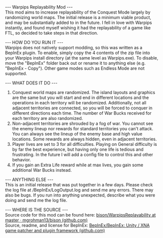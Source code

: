 --- Warpips Replayability Mod ---  
This mod aims to increase replayability of the Conquest Mode largely by randomizing world maps. The initial release is a minimum viable product, and may be substantially added to in the future. I fell in love with Warpips instantly, and found myself wishing it had the replayability of a game like FTL, so decided to take steps in that direction.

--- HOW DO YOU RUN IT ---  
Warpips does not natively support modding, so this was written as a BepInEx plugin. To enable, simply copy the 4 contents of the zip file into your Warpips install directory (at the same level as Warpips.exe). To disable, move the "BepInEx" folder back out or rename it to anything else (e.g. "BepInEx - Copy"). Other game modes such as Endless Mode are not supported.

--- WHAT DOES IT DO ---  
1) Conquest world maps are randomized. The island layouts and graphics are the same but you will start and end in different locations and the operations in each territory will be randomized. Additionally, not all adjacent territories are connected, so you will be forced to conquer in different directions each time. The number of War Bucks received for each territory are also randomized. 
2) Non-adjacent territories are shrouded by a fog of war. You cannot see the enemy lineup nor rewards for standard territories you can't attack. You can always see the lineup of the enemy base and high value locations. Some rewards are always hidden, even in adjacent territories. 
3) Player lives are set to 3 for all difficulties. Playing on General difficulty is by far the best experience, but having only one life is tedious and frustrating. In the future I will add a config file to control this and other behavior.
4) If you gain an Extra Life reward while at max lives, you gain some additional War Bucks instead.

--- ANYTHING ELSE ---  
This is an initial release that was put together in a few days. Please check the log file at /BepInEx/LogOutput.log and send me any errors. There may also be bugs. If you run into anything unexpected, describe what you were doing and send me the log file. 

--- WHERE IS THE SOURCE ---  
Source code for this mod can be found here: [bison/WarpipsReplayability at master · mgrohman13/bison (github.com)](https://github.com/mgrohman13/bison/tree/master/WarpipsReplayability)  
Source, readme, and license for BepInEx: [BepInEx/BepInEx: Unity / XNA game patcher and plugin framework (github.com)](https://github.com/BepInEx/BepInEx)


